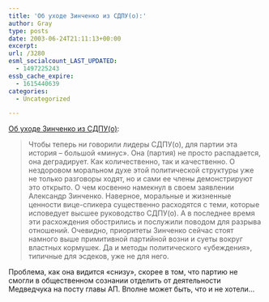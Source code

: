 ```yaml
---
title: 'Об уходе Зинченко из СДПУ(о):'
author: Gray
type: posts
date: 2003-06-24T21:11:13+00:00
excerpt:
url: /3280
esml_socialcount_LAST_UPDATED:
  - 1497225243
essb_cache_expire:
  - 1615440639
categories:
  - Uncategorized

---
```








<a href="http://4vlada.net/fstatia.php?id=9880" target="_blank">Об уходе Зинченко из СДПУ(о)</a>:

> Чтобы теперь ни говорили лидеры СДПУ(о), для партии эта история &#8211; большой &laquo;минус&raquo;. Она (партия) не просто распадается, она деградирует. Как количественно, так и качественно. О нездоровом моральном духе этой политической структуры уже не только разговоры ходят, но и сами ее члены демонстрируют это открыто. О чем косвенно намекнул в своем заявлении Александр Зинченко. Наверное, моральные и жизненные ценности вице-спикера существенно расходятся с теми, которые исповедует высшее руководство СДПУ(о). А в последнее время эти расхождения обострились и послужили поводом для разрыва отношений. Очевидно, приоритеты Зинченко сейчас стоят намного выше примитивной партийной возни и суеты вокруг властных кормушек. Да и методы политического &laquo;убеждения&raquo;, типичные для эсдеков, уже не для него. 

Проблема, как она видится &#171;снизу&#187;, скорее в том, что партию не смогли в общественном сознании отделить от деятельности Медведчука на посту главы АП. Вполне может быть, что и не хотели&#8230;